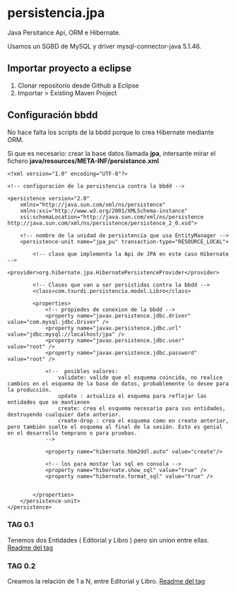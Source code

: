 # persistencia.jpa

Java Persitance Api, ORM e Hibernate.

Usamos un SGBD de MySQL y driver mysql-connector-java 5.1.46.

## Importar proyecto a eclipse

1. Clonar repositorio desde Github a Eclipse
2. Importar > Existing Maven Project

## Configuración bbdd

No hace falta los scripts de la bbdd porque lo crea Hibernate mediante ORM.

Si que es necesario: crear la base datos llamada **jpa**, intersante mirar el fichero **java/resources/META-INF/persistance.xml**

```
<?xml version="1.0" encoding="UTF-8"?>

<!-- configuración de la persistencia contra la bbdd -->

<persistence version="2.0"
	xmlns="http://java.sun.com/xml/ns/persistence"
	xmlns:xsi="http://www.w3.org/2001/XMLSchema-instance"
	xsi:schemaLocation="http://java.sun.com/xml/ns/persistence http://java.sun.com/xml/ns/persistence/persistence_2_0.xsd">

	<!-- nombre de la unidad de persistencia que usa EntityManager -->
	<persistence-unit name="jpa_pu" transaction-type="RESOURCE_LOCAL">

		<!-- clase que implementa la Api de JPA en este caso Hibernate -->
		<provider>org.hibernate.jpa.HibernatePersistenceProvider</provider>
		
		<!-- Clases que van a ser persistidas contra la bbdd -->		
		<class>com.txurdi.persistencia.model.Libro</class>
		
		<properties>
			<!-- propiedes de conexion de la bbdd -->
			<property name="javax.persistence.jdbc.driver"   value="com.mysql.jdbc.Driver" />			
			<property name="javax.persistence.jdbc.url"      value="jdbc:mysql://localhost/jpa" />			
			<property name="javax.persistence.jdbc.user"     value="root" />
			<property name="javax.persistence.jdbc.password" value="root" />

			<!--  posibles valores:
				validate: valide que el esquema coincida, no realice cambios en el esquema de la base de datos, probablemente lo desee para la producción.
				update : actualiza el esquema para reflejar las entidades que se mantienen
				create: crea el esquema necesario para sus entidades, destruyendo cualquier dato anterior.
				create-drop : crea el esquema como en create anterior, pero también suelte el esquema al final de la sesión. Esto es genial en el desarrollo temprano o para pruebas. 
			-->
			
			<property name="hibernate.hbm2ddl.auto" value="create"/>

			<!-- los para mostar las sql en consola -->
			<property name="hibernate.show_sql" value="true" />
			<property name="hibernate.format_sql" value="true" />
			

		</properties>
	</persistence-unit>
</persistence>

```

### TAG 0.1

Tenemos dos Entidades ( Editorial y Libro ) pero sin union entre ellas.
[Readme del tag](/readmes/readme01.md)



### TAG 0.2

Creamos la relación de 1 a N, entre Editorial y Libro.
[Readme del tag](/readmes/readme02.md)





